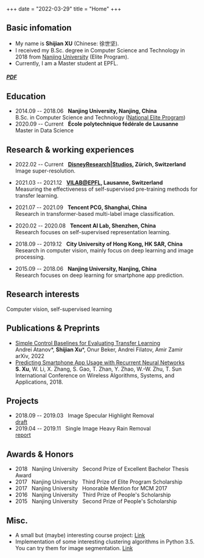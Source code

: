 +++
date = "2022-03-29"
title = "Home"
+++

## Basic infomation
- My name is **Shijian XU** (Chinese: 徐世坚).
- I received my B.Sc. degree in Computer Science and Technology in 2018 from [Nanjing University](http://cs.nju.edu.cn/) (Elite Program).
- Currently, I am a Master student at EPFL.

##### [PDF](/cv.pdf)

## Education
- 2014.09 -- 2018.06 &nbsp; **Nanjing University, Nanjing, China** <br>
B.Sc. in Computer Science and Technology ([National Elite Program](http://elite.nju.edu.cn/))
- 2020.09 -- Current &nbsp; **École polytechnique fédérale de Lausanne** <br>
Master in Data Science

## Research & working experiences
- 2022.02 -- Current &nbsp; **[DisneyResearch|Studios](https://studios.disneyresearch.com/), Zürich, Switzerland** <br>
  Image super-resolution.

- 2021.03 -- 2021.12 &nbsp; **[VILAB@EPFL](https://vilab.epfl.ch/), Lausanne, Switzerland** <br>
  Measuring the effectiveness of self-supervised pre-training methods for transfer learning.

- 2021.07 -- 2021.09 &nbsp; **Tencent PCG, Shanghai, China** <br>
  Research in transformer-based multi-label image classification.

- 2020.02 -- 2020.08 &nbsp; **Tencent AI Lab, Shenzhen, China** <br>
  Research focuses on self-supervised representation learning.

- 2018.09 -- 2019.12 &nbsp; **City University of Hong Kong, HK SAR, China** <br>
  Research in computer vision, mainly focus on deep learning and image processing.

- 2015.09 -- 2018.06 &nbsp; **Nanjing University, Nanjing, China** <br>
Research focuses on deep learning for smartphone app prediction.

## Research interests
Computer vision, self-supervised learning

## Publications & Preprints
- [Simple Control Baselines for Evaluating Transfer Learning](https://arxiv.org/pdf/2202.03365.pdf) <br>
Andrei Atanov*, **Shijian Xu***, Onur Beker, Andrei Filatov, Amir Zamir <br>
arXiv, 2022 
- [Predicting Smartphone App Usage with Recurrent Neural Networks](https://link.springer.com/chapter/10.1007/978-3-319-94268-1_44) <br>
**S. Xu**, W. Li, X. Zhang, S. Gao, T. Zhan, Y. Zhao, W.-W. Zhu, T. Sun <br>
International Conference on Wireless Algorithms, Systems, and Applications, 2018.

## Projects

- 2018.09 -- 2019.03 &nbsp; Image Specular Highlight Removal <br>
  [draft](/highlight_removal.pdf)
- 2019.04 -- 2019.11 &nbsp; Single Image Heavy Rain Removal <br>
  [report](/derain_report.pdf)

## Awards & Honors
- 2018 &nbsp; Nanjing University &nbsp; Second Prize of Excellent Bachelor Thesis Award
- 2017 &nbsp; Nanjing University &nbsp; Third Prize of Elite Program Scholarship
- 2017 &nbsp; Nanjing University &nbsp; Honorable Mention for MCM 2017
- 2016 &nbsp; Nanjing University &nbsp; Third Prize of People's Scholarship
- 2015 &nbsp; Nanjing University &nbsp; Second Prize of People's Scholarship

## Misc.

- A small but (maybe) interesting course project: [Link](https://shijianxu.github.io/linguistic_datastory/)
- Implementation of some interesting clustering algorithms in Python 3.5. You can try them for image segmentation. [Link](https://github.com/ShijianXu/Clustering-Algorithms)